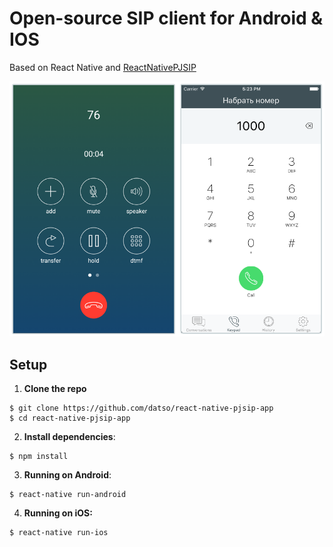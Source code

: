 # Open-source SIP client for Android & IOS

Based on React Native and [ReactNativePJSIP](https://github.com/crazydev71/react-native-pjsip)

<img src="docs/screenshot-app.png" width="760">

## Setup

1. **Clone the repo**

  ```
  $ git clone https://github.com/datso/react-native-pjsip-app
  $ cd react-native-pjsip-app
  ```

2. **Install dependencies**:

  ```
  $ npm install
  ```

3. **Running on Android**:

  ```
  $ react-native run-android
  ```

4. **Running on iOS:**

  ```
  $ react-native run-ios
  ```

